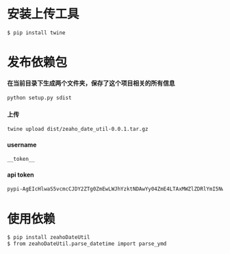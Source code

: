 # 安装上传工具
```bash
$ pip install twine
```
# 发布依赖包
#### 在当前目录下生成两个文件夹，保存了这个项目相关的所有信息
```bash
python setup.py sdist
```

#### 上传
```bash
twine upload dist/zeaho_date_util-0.0.1.tar.gz
```
#### username
```bash
__token__
```
#### api token
```bash
pypi-AgEIcHlwaS5vcmcCJDY2ZTg0ZmEwLWJhYzktNDAwYy04ZmE4LTAxMWZlZDRlYmI5NwACKlszLCIxOWE5YjM1MS0zYjU0LTRmZTctYjliNi0zOGVjNmIwMDczOGIiXQAABiAfH5Wdpr-k8dPYWqm8XKCH2EhmvgY00I5Dcy6RWqYVSQ
```
# 使用依赖
```bash
$ pip install zeahoDateUtil
$ from zeahoDateUtil.parse_datetime import parse_ymd
```